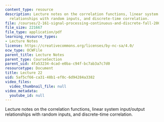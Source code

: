```yaml
---
content_type: resource
description: Lecture notes on the correlation functions, linear system input/output
  relationships with random inputs, and discrete-time correlation.
file: /courses/2-161-signal-processing-continuous-and-discrete-fall-2008/5af5cf66ca3148b1ef0c6d94284a3382_lecture_22.pdf
file_size: 221667
file_type: application/pdf
learning_resource_types:
- Lecture Notes
license: https://creativecommons.org/licenses/by-nc-sa/4.0/
ocw_type: OCWFile
parent_title: Lecture Notes
parent_type: CourseSection
parent_uid: 4fa53234-4cad-e0ba-c94f-bc7ab3a7c7d0
resourcetype: Document
title: Lecture 22
uid: 5af5cf66-ca31-48b1-ef0c-6d94284a3382
video_files:
  video_thumbnail_file: null
video_metadata:
  youtube_id: null
---
```

Lecture notes on the correlation functions, linear system input/output relationships with random inputs, and discrete-time correlation.